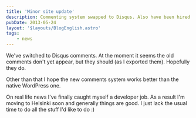 ```yaml
---
title: 'Minor site update'
description: Commenting system swapped to Disqus. Also have been hired as a programmer to a company.
pubDate: 2013-05-24
layout: '$layouts/BlogEnglish.astro'
tags:
    - news
---
```


We've switched to Disqus comments. At the moment it seems the old comments don't yet appear, but they should (as I exported them). Hopefully they do.

Other than that I hope the new comments system works better than the native WordPress one.

On real life news I've finally caught myself a developer job. As a result I'm moving to Helsinki soon and generally things are good. I just lack the usual time to do all the stuff I'd like to do :)
